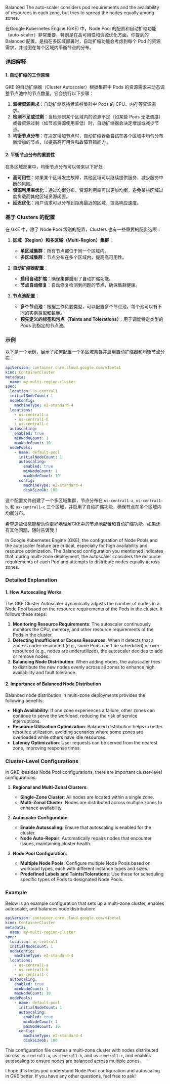Balanced
The auto-scaler considers pod requirements and the availability of resources in each zone, but tries to spread the nodes equally among zones.


在Google Kubernetes Engine (GKE) 中，Node Pool 的配置和自动扩缩功能（auto-scaler）非常重要，特别是在高可用性和资源优化方面。你提到的 Balanced 配置，是指在多区域部署时，自动扩缩功能会考虑到每个 Pod 的资源需求，并试图在每个区域内平衡节点的分布。

### 详细解释

#### 1. 自动扩缩的工作原理

GKE 的自动扩缩器（Cluster Autoscaler）根据集群中 Pods 的资源需求来动态调整节点池中的节点数量。它会执行以下步骤：

1. **监控资源需求**：自动扩缩器持续监控集群中 Pods 的 CPU、内存等资源需求。
2. **检测不足或过剩**：当检测到某个区域内的资源不足（如某些 Pods 无法调度）或者资源过剩（如节点资源使用率低）时，自动扩缩器会决定增加或减少节点。
3. **均衡节点分布**：在决定增加节点时，自动扩缩器会尝试在各个区域中均匀分布新增加的节点，以提高高可用性和故障容错能力。

#### 2. 平衡节点分布的重要性

在多区域部署中，均衡节点分布可以带来以下好处：

- **高可用性**：如果某个区域发生故障，其他区域可以继续提供服务，减少服务中断的风险。
- **资源利用率优化**：通过均衡分布，资源利用率可以更加均衡，避免某些区域过度负载而其他区域资源闲置。
- **延迟优化**：用户请求可以分布到距离最近的区域，提高响应速度。

### 基于 Clusters 的配置

在 GKE 中，除了 Node Pool 级别的配置，Clusters 也有一些重要的配置选项：

1. **区域（Region）和多区域（Multi-Region）集群**：
    - **单区域集群**：所有节点都位于同一个区域内。
    - **多区域集群**：节点分布在多个区域内，提高高可用性。

2. **自动扩缩器配置**：
    - **启用自动扩缩**：确保集群启用了自动扩缩功能。
    - **节点自动修复**：自动修复检测到问题的节点，确保集群健康。

3. **节点池配置**：
    - **多个节点池**：根据工作负载类型，可以配置多个节点池，每个池可以有不同的实例类型和数量。
    - **预先定义的标签和污点（Taints and Tolerations）**：用于调度特定类型的 Pods 到指定的节点池。

### 示例

以下是一个示例，展示了如何配置一个多区域集群并启用自动扩缩器和均衡节点分布：

```yaml
apiVersion: container.cnrm.cloud.google.com/v1beta1
kind: ContainerCluster
metadata:
  name: my-multi-region-cluster
spec:
  location: us-central1
  initialNodeCount: 1
  nodeConfig:
    machineType: e2-standard-4
  locations:
    - us-central1-a
    - us-central1-b
    - us-central1-c
  autoscaling:
    enabled: true
    minNodeCount: 1
    maxNodeCount: 10
  nodePools:
    - name: default-pool
      initialNodeCount: 1
      autoscaling:
        enabled: true
        minNodeCount: 1
        maxNodeCount: 10
      config:
        machineType: e2-standard-4
        diskSizeGb: 100
```

这个配置文件创建了一个多区域集群，节点分布在 `us-central1-a`, `us-central1-b`, 和 `us-central1-c` 三个区域，并启用了自动扩缩功能，确保节点在多个区域内均衡分布。

希望这些信息能帮助你更好地理解GKE中的节点池配置和自动扩缩功能。如果还有其他问题，随时告诉我！


In Google Kubernetes Engine (GKE), the configuration of Node Pools and the autoscaler feature are critical, especially for high availability and resource optimization. The Balanced configuration you mentioned indicates that, during multi-zone deployment, the autoscaler considers the resource requirements of each Pod and attempts to distribute nodes equally across zones.

### Detailed Explanation

#### 1. How Autoscaling Works

The GKE Cluster Autoscaler dynamically adjusts the number of nodes in a Node Pool based on the resource requirements of the Pods in the cluster. It follows these steps:

1. **Monitoring Resource Requirements**: The autoscaler continuously monitors the CPU, memory, and other resource requirements of the Pods in the cluster.
2. **Detecting Insufficient or Excess Resources**: When it detects that a zone is under-resourced (e.g., some Pods can't be scheduled) or over-resourced (e.g., nodes are underutilized), the autoscaler decides to add or remove nodes.
3. **Balancing Node Distribution**: When adding nodes, the autoscaler tries to distribute the new nodes evenly across all zones to enhance high availability and fault tolerance.

#### 2. Importance of Balanced Node Distribution

Balanced node distribution in multi-zone deployments provides the following benefits:

- **High Availability**: If one zone experiences a failure, other zones can continue to serve the workload, reducing the risk of service interruptions.
- **Resource Utilization Optimization**: Balanced distribution helps in better resource utilization, avoiding scenarios where some zones are overloaded while others have idle resources.
- **Latency Optimization**: User requests can be served from the nearest zone, improving response times.

### Cluster-Level Configurations

In GKE, besides Node Pool configurations, there are important cluster-level configurations:

1. **Regional and Multi-Zonal Clusters**:
    - **Single-Zone Cluster**: All nodes are located within a single zone.
    - **Multi-Zonal Cluster**: Nodes are distributed across multiple zones to enhance availability.

2. **Autoscaler Configuration**:
    - **Enable Autoscaling**: Ensure that autoscaling is enabled for the cluster.
    - **Node Auto-Repair**: Automatically repairs nodes that encounter issues, maintaining cluster health.

3. **Node Pool Configuration**:
    - **Multiple Node Pools**: Configure multiple Node Pools based on workload types, each with different instance types and sizes.
    - **Predefined Labels and Taints/Tolerations**: Use these for scheduling specific types of Pods to designated Node Pools.

### Example

Below is an example configuration that sets up a multi-zone cluster, enables autoscaler, and balances node distribution:

```yaml
apiVersion: container.cnrm.cloud.google.com/v1beta1
kind: ContainerCluster
metadata:
  name: my-multi-region-cluster
spec:
  location: us-central1
  initialNodeCount: 1
  nodeConfig:
    machineType: e2-standard-4
  locations:
    - us-central1-a
    - us-central1-b
    - us-central1-c
  autoscaling:
    enabled: true
    minNodeCount: 1
    maxNodeCount: 10
  nodePools:
    - name: default-pool
      initialNodeCount: 1
      autoscaling:
        enabled: true
        minNodeCount: 1
        maxNodeCount: 10
      config:
        machineType: e2-standard-4
        diskSizeGb: 100
```

This configuration file creates a multi-zone cluster with nodes distributed across `us-central1-a`, `us-central1-b`, and `us-central1-c`, and enables autoscaling to ensure nodes are balanced across multiple zones.

I hope this helps you understand Node Pool configuration and autoscaling in GKE better. If you have any other questions, feel free to ask!
